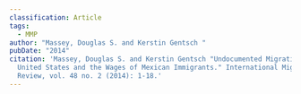 ```yaml
---
classification: Article
tags:
  - MMP
author: "Massey, Douglas S. and Kerstin Gentsch "
pubDate: "2014"
citation: 'Massey, Douglas S. and Kerstin Gentsch "Undocumented Migration to the
  United States and the Wages of Mexican Immigrants." International Migration
  Review, vol. 48 no. 2 (2014): 1-18.'
---
```


